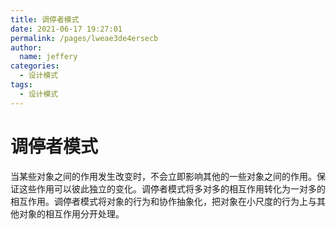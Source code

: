 ```yaml
---
title: 调停者模式
date: 2021-06-17 19:27:01
permalink: /pages/lweae3de4ersecb
author: 
  name: jeffery
categories: 
  - 设计模式
tags: 
  - 设计模式
---
```


# 调停者模式

当某些对象之间的作用发生改变时，不会立即影响其他的一些对象之间的作用。保证这些作用可以彼此独立的变化。调停者模式将多对多的相互作用转化为一对多的相互作用。调停者模式将对象的行为和协作抽象化，把对象在小尺度的行为上与其他对象的相互作用分开处理。
